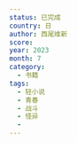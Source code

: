 ```yaml
---
status: 已完成
country: 日
author: 西尾维新
score:
year: 2023
month: 7
category:
  - 书籍
tags:
  - 轻小说
  - 青春
  - 战斗
  - 怪异
  -
---
```

